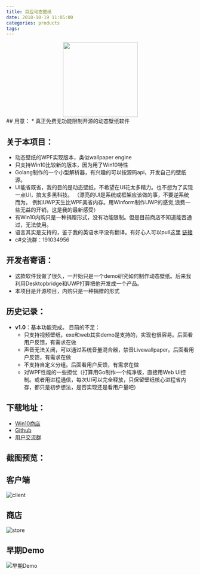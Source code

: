 ```yaml
---
title: 巨应动态壁纸
date: 2018-10-19 11:05:00
categories: products
tags:
---
```


<center><img  style="display:inline !important;width:200px;height:200px" src="/res/imgs/products/logo_livewallpaper.png"/></center>
## 用意：
* 真正免费无功能限制开源的动态壁纸软件

## 关于本项目：
  * 动态壁纸的WPF实现版本，类似wallpaper engine
  * 只支持Win10比较新的版本，因为用了Win10特性
  * Golang制作的一个小型解析器，有兴趣的可以按源码api，开发自己的壁纸源。
  * UI能省既省，我的目的是动态壁纸，不希望在UI花太多精力。也不想为了实现一点UI，搞太多黑科技。
  （漂亮的UI是系统或框架应该做的事，不要逆系统而为。
  例如UWP天生比WPF美省内存。用Winform制作UWP的感觉,浪费一些无益的开销，这是我的最新感受）
  * 有Win10内购只是一种捐赠形式，没有功能限制。但是目前商店不知道能否通过，无法使用。
  *  语言其实是支持的，鉴于我的英语水平没有翻译。有好心人可以pull这里  [链接](https://github.com/MscoderStudio/LiveWallpaper/blob/master/LiveWallpaper/Res/Languages/zh.json)
  * c#交流群：191034956
  
## 开发者寄语：
* 这款软件我做了很久，一开始只是一个demo研究如何制作动态壁纸。后来我利用Desktopbridge和UWP打算把他开发成一个产品。
* 本项目是开源项目，内购只是一种捐赠的形式

## 历史记录：
* **v1.0**：基本功能完成。
    目前的不足：
    * 只支持视频壁纸，exe和web其实demo是支持的，实现也很容易。后面看用户反馈，有需求在做
    * 声音无法关闭，可以通过系统音量混合器，禁音Livewallpaper。后面看用户反馈，有需求在做
    * 不支持自定义分组。后面看用户反馈，有需求在做
    * 对WPF性能的一些担忧（打算用Go制作一个纯净版，直接用Web UI控制。或者用进程通信，每次UI可以完全释放，只保留壁纸核心进程省内存，都只是初步想法，是否实现还是看用户量吧）

## 下载地址：
* [Win10商店](https://www.microsoft.com/store/apps/9MV8GK87MZ05)
* [Github](https://github.com/MscoderStudio/LiveWallpaper)
* [用户交流群](/about/contact.html)

## 截图预览：
## 客户端
![client](/res/imgs/products/livewallpaper/client.png)
## 商店
![store](/res/imgs/products/livewallpaper/store.png)
## 早期Demo
![早期Demo](/res/imgs/products/livewallpaper/example.gif)

